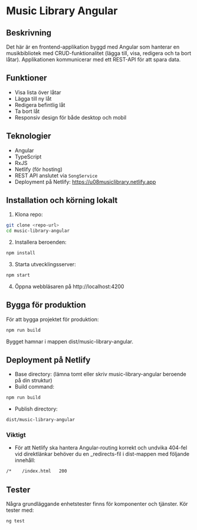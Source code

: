 # Music Library Angular

## Beskrivning  
Det här är en frontend-applikation byggd med Angular som hanterar en musikbibliotek med CRUD-funktionalitet (lägga till, visa, redigera och ta bort låtar). Applikationen kommunicerar med ett REST-API för att spara data.

## Funktioner  
- Visa lista över låtar  
- Lägga till ny låt  
- Redigera befintlig låt  
- Ta bort låt  
- Responsiv design för både desktop och mobil

## Teknologier  
- Angular  
- TypeScript  
- RxJS
- Netlify (för hosting)
- REST API anslutet via `SongService`
- Deployment på Netlify: https://u08musiclibrary.netlify.app

## Installation och körning lokalt
1. Klona repo: 
```bash
git clone <repo-url>
cd music-library-angular
```

2. Installera beroenden:
```bash
npm install
```
3. Starta utvecklingsserver:
```bash
npm start
```
4. Öppna webbläsaren på http://localhost:4200

## Bygga för produktion
För att bygga projektet för produktion:
```bash
npm run build
```
Bygget hamnar i mappen dist/music-library-angular.

## Deployment på Netlify
- Base directory: (lämna tomt eller skriv music-library-angular beroende på din struktur)
- Build command:
```bash
npm run build
```
- Publish directory:
```bash
dist/music-library-angular
```

### Viktigt
- För att Netlify ska hantera Angular-routing korrekt och undvika 404-fel vid direktlänkar behöver du en _redirects-fil i dist-mappen med följande innehåll:
```bash
/*    /index.html   200
```

##  Tester

Några grundläggande enhetstester finns för komponenter och tjänster.
Kör tester med:
```bash
ng test
```